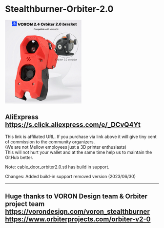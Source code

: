 # Stealthburner-Orbiter-2.0  

<img src="https://github.com/Mellow-3D/Stealthburner-Orbiter-2.0/blob/main/Thumbnail_SBO.png" width=250>  
  
AliExpress  
https://s.click.aliexpress.com/e/_DCvQ4Yt  
----------

This link is affiliated URL. If you purchase via link above it will give tiny cent of commission to the community organizers.  
(We are not Mellow employees just a 3D printer enthusiasts)  
This will not hurt your wallet and at the same time help us to maintain the GitHub better.  

Note:
cable_door_orbiter2.0.stl has build in support.  

Changes: Added build-in support removed version (2023/06/30)  
  
-------------------------------------------------  
Huge thanks to VORON Design team & Orbiter project team  
https://vorondesign.com/voron_stealthburner  
https://www.orbiterprojects.com/orbiter-v2-0
-------------------------------------------------  
